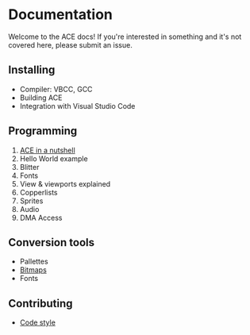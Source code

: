 # Documentation

Welcome to the ACE docs! If you're interested in something and it's not covered here, please submit an issue.

## Installing

- Compiler: VBCC, GCC
- Building ACE
- Integration with Visual Studio Code

## Programming

1. [ACE in a nutshell](programming/ace_in_a_nutshell.md)
1. Hello World example
1. Blitter
1. Fonts
1. View & viewports explained
1. Copperlists
1. Sprites
1. Audio
1. DMA Access

## Conversion tools

- Pallettes
- [Bitmaps](tools/bitmap_conv.md)
- Fonts

## Contributing

- [Code style](contributing/codestyle.md)

